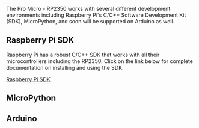 
The Pro Micro - RP2350 works with several different development environments including Raspberry Pi's C/C++ Software Development Kit (SDK), MicroPython, and soon will be supported on Arduino as well.

## Raspberry Pi SDK

Raspberry Pi has a robust C/C++ SDK that works with all their microcontrollers including the RP2350. Click on the link below for complete documentation on installing and using the SDK.

[Raspberry Pi SDK](https://www.raspberrypi.com/documentation/microcontrollers/c_sdk.html)

## MicroPython

## Arduino